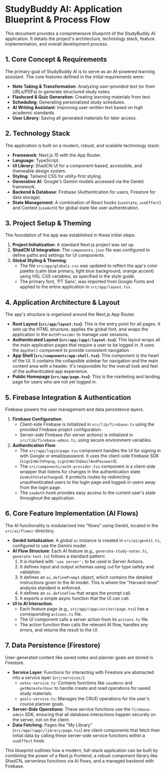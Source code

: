 # StudyBuddy AI: Application Blueprint & Process Flow

This document provides a comprehensive blueprint of the StudyBuddy AI application. It details the project's architecture, technology stack, feature implementation, and overall development process.

## 1. Core Concept & Requirements

The primary goal of StudyBuddy AI is to serve as an AI-powered learning assistant. The core features defined in the initial requirements were:
-   **Note Taking & Transformation**: Analyzing user-provided text (or from URLs/PDFs) to generate structured study notes.
-   **Flashcard & Quiz Generation**: Creating learning materials from text.
-   **Scheduling**: Generating personalized study schedules.
-   **AI Writing Assistant**: Improving user-written text based on high academic standards.
-   **User Library**: Saving all generated materials for later access.

## 2. Technology Stack

The application is built on a modern, robust, and scalable technology stack:

-   **Framework**: Next.js 15 with the App Router.
-   **Language**: TypeScript.
-   **UI Library**: ShadCN UI for a component-based, accessible, and themeable design system.
-   **Styling**: Tailwind CSS for utility-first styling.
-   **Generative AI**: Google's Gemini models accessed via the Genkit framework.
-   **Backend & Database**: Firebase (Authentication for users, Firestore for data storage).
-   **State Management**: A combination of React hooks (`useState`, `useEffect`) and Context (`useAuth`) for global state like user authentication.

## 3. Project Setup & Theming

The foundation of the app was established in these initial steps:

1.  **Project Initialization**: A standard Next.js project was set up.
2.  **ShadCN UI Integration**: The `components.json` file was configured to define paths and settings for UI components.
3.  **Global Styling & Theming**:
    -   The file `src/app/globals.css` was updated to reflect the app's color palette (calm blue primary, light blue background, orange accent) using HSL CSS variables, as specified in the style guide.
    -   The primary font, 'PT Sans', was imported from Google Fonts and applied to the entire application in `src/app/layout.tsx`.

## 4. Application Architecture & Layout

The app's structure is organized around the Next.js App Router.

-   **Root Layout (`src/app/layout.tsx`)**: This is the entry point for all pages. It sets up the HTML structure, applies the global font, and wraps the application in the `AuthProvider` to manage user sessions.
-   **Authenticated Layout (`src/app/(app)/layout.tsx`)**: This layout wraps all the main application pages that require a user to be logged in. It uses the `AppShell` component to provide consistent navigation.
-   **App Shell (`src/components/app-shell.tsx`)**: This component is the heart of the UI. It contains the collapsible sidebar for navigation and the main content area with a header. It's responsible for the overall look and feel of the authenticated app experience.
-   **Public Homepage (`src/app/page.tsx`)**: This is the marketing and landing page for users who are not yet logged in.

## 5. Firebase Integration & Authentication

Firebase powers the user management and data persistence layers.

1.  **Firebase Configuration**:
    -   Client-side Firebase is initialized in `src/lib/firebase.ts` using the provided Firebase project configuration.
    -   Server-side Firebase (for server actions) is initialized in `src/lib/firebase-admin.ts`, using secure environment variables.
2.  **Authentication Flow**:
    -   The `src/app/login/page.tsx` component handles the UI for signing in with Google or email/password. It uses the client-side Firebase SDK (`signInWithPopup`, `signInWithEmailAndPassword`).
    -   The `src/components/auth-provider.tsx` component is a client-side wrapper that listens for changes in the authentication state (`onAuthStateChanged`). It protects routes by redirecting unauthenticated users to the login page and logged-in users away from the login page.
    -   The `useAuth` hook provides easy access to the current user's state throughout the application.

## 6. Core Feature Implementation (AI Flows)

The AI functionality is modularized into "flows" using Genkit, located in the `src/ai/flows/` directory.

-   **Genkit Initialization**: A global `ai` instance is created in `src/ai/genkit.ts`, configured to use the Gemini model.
-   **AI Flow Structure**: Each AI feature (e.g., `generate-study-notes.ts`, `generate-text.ts`) follows a standard pattern:
    1.  It is marked with `'use server';` to be used in Server Actions.
    2.  It defines input and output schemas using `zod` for type safety and validation.
    3.  It defines an `ai.definePrompt` object, which contains the detailed instructions given to the AI model. This is where the "Harvard-level" analysis standard is enforced.
    4.  It defines an `ai.defineFlow` that wraps the prompt call.
    5.  It exports a simple async function that the UI can call.
-   **UI to AI Interaction**:
    -   Each feature page (e.g., `src/app/(app)/writer/page.tsx`) has a corresponding `actions.ts` file.
    -   The UI component calls a server action from its `actions.ts` file.
    -   The action function then calls the relevant AI flow, handles any errors, and returns the result to the UI.

## 7. Data Persistence (Firestore)

User-generated content like saved notes and planner goals are stored in Firestore.

-   **Service Layer**: Functions for interacting with Firestore are abstracted into a service layer (`src/services/`).
    -   `notes-service.ts`: Contains functions like `saveNote` and `getNotesForUser` to handle create and read operations for saved study materials.
    -   `goals-service.ts`: Manages the CRUD operations for the user's course planner goals.
-   **Server-Side Operations**: These service functions use the `firebase-admin` SDK, ensuring that all database interactions happen securely on the server, not on the client.
-   **Data Fetching**: Pages like "My Library" (`src/app/(app)/library/page.tsx`) are client components that fetch their initial data by calling these server-side service functions within a `useEffect` hook.

This blueprint outlines how a modern, full-stack application can be built by combining the power of a Next.js frontend, a robust component library like ShadCN, serverless functions via AI flows, and a managed backend with Firebase.
